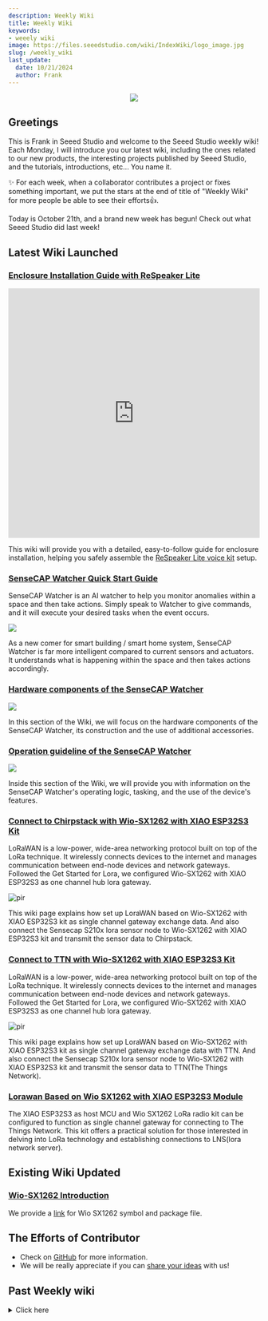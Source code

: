 ```yaml
---
description: Weekly Wiki
title: Weekly Wiki
keywords:
- weeely wiki
image: https://files.seeedstudio.com/wiki/IndexWiki/logo_image.jpg
slug: /weekly_wiki
last_update:
  date: 10/21/2024
  author: Frank
---
```


<div align="center"><img width={1000} src="https://files.seeedstudio.com/wiki/IndexWiki/logo.png" /></div>

## Greetings

This is Frank in Seeed Studio and welcome to the Seeed Studio weekly wiki! Each Monday, I will introduce you our latest wiki, including the ones related to our new products, the interesting projects published by Seeed Studio, and the tutorials, introductions, etc... You name it.

✨ For each week, when a collaborator contributes a project or fixes something important, we put the stars at the end of title of "Weekly Wiki" for more people be able to see their efforts👍.

Today is October 21th, and a brand new week has begun! Check out what Seeed Studio did last week!

## Latest Wiki Launched

### [Enclosure Installation Guide with ReSpeaker Lite](https://wiki.seeedstudio.com/respeaker_enclosure/) 

<iframe width="100%" height="500" src="https://www.youtube.com/embed/tTrhbSSWpeg" frameborder="0" allow="accelerometer; autoplay; clipboard-write; encrypted-media; gyroscope; picture-in-picture" allowfullscreen></iframe>

This wiki will provide you with a detailed, easy-to-follow guide for enclosure installation, helping you safely assemble the [ReSpeaker Lite voice kit](https://www.seeedstudio.com/ReSpeaker-Lite-Voice-Assistant-Kit-Full-Kit-of-2-Mic-Array-pre-soldered-XIAO-ESP32S3-Mono-Enclosed-Speaker-and-Enclosure.html) setup.

### [SenseCAP Watcher Quick Start Guide](https://wiki.seeedstudio.com/getting_started_with_watcher/) 

SenseCAP Watcher is an AI watcher to help you monitor anomalies within a space and then take actions. Simply speak to Watcher to give commands, and it will execute your desired tasks when the event occurs.

<div style={{textAlign:'center'}}><img src="https://files.seeedstudio.com/wiki/watcher_getting_started/watcherKS.jpg" style={{width:1000, height:'auto'}}/></div>

As a new comer for smart building / smart home system, SenseCAP Watcher is far more intelligent compared to current sensors and actuators. It understands what is happening within the space and then takes actions accordingly.

### [Hardware components of the SenseCAP Watcher](https://wiki.seeedstudio.com/watcher_hardware_overview/) 

<div style={{textAlign:'center'}}><img src="https://files.seeedstudio.com/wiki/watcher_getting_started/hardware_overview.jpg" style={{width:1000, height:'auto'}}/></div>

In this section of the Wiki, we will focus on the hardware components of the SenseCAP Watcher, its construction and the use of additional accessories.

### [Operation guideline of the SenseCAP Watcher](https://wiki.seeedstudio.com/watcher_operation_guideline/) 

<div style={{textAlign:'center'}}><img src="https://files.seeedstudio.com/wiki/watcher_getting_started/0.JPG" style={{width:800, height:'auto'}}/></div>

Inside this section of the Wiki, we will provide you with information on the SenseCAP Watcher's operating logic, tasking, and the use of the device's features.

### [Connect to Chirpstack with Wio-SX1262 with XIAO ESP32S3 Kit](https://wiki.seeedstudio.com/wio_sx1262_xiao_esp32s3_LNS_Chirpstack/) 

LoRaWAN is a low-power, wide-area networking protocol built on top of the LoRa technique. It wirelessly connects devices to the internet and manages communication between end-node devices and network gateways. Followed the Get Started for Lora, we configured Wio-SX1262 with XIAO ESP32S3 as one channel hub lora gateway.

<p style={{textAlign: 'center'}}><img src="https://files.seeedstudio.com/wiki/XIAO_ESP32S3_for_Meshtastic_LoRa/51.png" alt="pir" width={900} height="auto" /></p>

This wiki page explains how set up LoraWAN based on Wio-SX1262 with XIAO ESP32S3 kit as single channel gateway exchange data. And also connect the Sensecap S210x lora sensor node to Wio-SX1262 with XIAO ESP32S3 kit and transmit the sensor data to Chirpstack.

### [Connect to TTN with Wio-SX1262 with XIAO ESP32S3 Kit](https://wiki.seeedstudio.com/wio_sx1262_xiao_esp32s3_LNS_TTN/) 

LoRaWAN is a low-power, wide-area networking protocol built on top of the LoRa technique. It wirelessly connects devices to the internet and manages communication between end-node devices and network gateways. Followed the Get Started for Lora, we configured Wio-SX1262 with XIAO ESP32S3 as one channel hub lora gateway.

<p style={{textAlign: 'center'}}><img src="https://files.seeedstudio.com/wiki/XIAO_ESP32S3_for_Meshtastic_LoRa/40.png" alt="pir" width={900} height="auto" /></p>

This wiki page explains how set up LoraWAN based on Wio-SX1262 with XIAO ESP32S3 kit as single channel gateway exchange data with TTN. And also connect the Sensecap S210x lora sensor node to Wio-SX1262 with XIAO ESP32S3 kit and transmit the sensor data to TTN(The Things Network).

### [Lorawan Based on Wio SX1262 with XIAO ESP32S3 Module](https://wiki.seeedstudio.com/wio_sx1262_xiao_esp32s3_for_lora_get_started/#flash-firmware) 

The XIAO ESP32S3 as host MCU and Wio SX1262 LoRa radio kit can be configured to function as single channel gateway for connecting to The Things Network. This kit offers a practical solution for those interested in delving into LoRa technology and establishing connections to LNS(lora network server).



## Existing Wiki Updated

### [Wio-SX1262 Introduction](https://wiki.seeedstudio.com/wio_sx1262/#resource)

We provide a [link](https://files.seeedstudio.com/products/SenseCAP/Wio_SX1262/Wio-SX1262_symbol_and_package_file.zip) for Wio SX1262 symbol and package file.


## The Efforts of Contributor

<!-- ### [Seeed Studio XIAO RP2040 with NuttX(RTOS)](https://wiki.seeedstudio.com/xiao-rp2040-with-nuttx/) 

[NuttX](https://nuttx.apache.org/) is a mature real-time operating system (RTOS) widely recognized for its standards compliance and small footprint. One of NuttX's main features is its scalability, which allows it to be used in environments ranging from 8-bit microcontrollers to 64-bit systems. This flexibility is achieved through adherence to POSIX and ANSI standards, enabling you to experiment with similar NuttX features across a wide range of chips from different architectures, families, and semiconductor vendors.

<div align="center"><img width ="{200}" src="https://files.seeedstudio.com/wiki/XIAO-RP2040/img/NuttX/nuttx.svg"/></div>

Additionally, NuttX offers many advanced and useful features, such as USB, Ethernet, Audio, and Graphics subsystems. These characteristics make NuttX an attractive choice for developers seeking a versatile, robust RTOS capable of operating on various types of hardware.

NuttX supports a vast and continually expanding number of boards. [The official documentation](https://nuttx.apache.org/docs/latest/platforms/) provides a comprehensive list of supported boards, organized by architecture and System-on-Chip (SoC) series. For instance, the [Seeed Studio Xiao RP2040](https://nuttx.apache.org/docs/latest/platforms/arm/rp2040/boards/seeed-xiao-rp2040/index.html) page in the NuttX documentation offers detailed descriptions of each supported feature and instructions on how to utilize them.

[IAO ESP32S3(Sense) With FreeRTOS](https://wiki.seeedstudio.com/xiao-esp32s3-freertos/)

<p style={{textAlign: 'center'}}><img src="https://files.seeedstudio.com/wiki/wiki-ranger/Contributions/xiao_esp32s3_freertos/1.png" alt="pir" width={600} height="auto" /></p>

FreeRTOS is a collection of C libraries comprised of a real-time kernel and a set of modular libraries that implement complementary functionality. The FreeRTOS kernel is a real-time kernel (or real-time scheduler) that enables applications built on FreeRTOS to meet their hard real-time requirements. It enables applications to be organized as a collection of independent threads of execution.

This wiki covers [FreeRTOS](https://freertos.org/) support for the [Seeed Studio XIAO ESP32S3](https://wiki.seeedstudio.com/xiao_esp32s3_getting_started/). With the assistance of this guide you will be able to utilize the feature set available to the board.     -->



- Check on [GitHub](https://github.com/orgs/Seeed-Studio/projects/6) for more information.
- We will be really appreciate if you can [share your ideas](https://github.com/orgs/Seeed-Studio/projects/6?pane=issue&itemId=35179519) with us! 


## Past Weekly wiki

<details><summary>Click here</summary>

- [weekly wiki on 2.27th](/Seeed_Elderly/weekly_wiki/wiki227)
- [weekly wiki on 3.06th](/Seeed_Elderly/weekly_wiki/wiki306)
- [weekly wiki on 3.13th](/Seeed_Elderly/weekly_wiki/wiki313)
- [weekly wiki on 3.20th](/Seeed_Elderly/weekly_wiki/wiki320)
- [weekly wiki on 3.27th](/Seeed_Elderly/weekly_wiki/wiki327)
- [weekly wiki on 4.03rd](/Seeed_Elderly/weekly_wiki/wiki403)
- [weekly wiki on 4.10th](/Seeed_Elderly/weekly_wiki/wiki410)
- [weekly wiki on 4.17th](/Seeed_Elderly/weekly_wiki/wiki417)
- [weekly wiki on 4.24th](/Seeed_Elderly/weekly_wiki/wiki424)
- [weekly wiki on 5.15th](/Seeed_Elderly/weekly_wiki/wiki515)
- [weekly wiki on 5.22nd](/Seeed_Elderly/weekly_wiki/wiki522)
- [weekly wiki on 5.29th](/Seeed_Elderly/weekly_wiki/wiki529)
- [weekly wiki on 6.05th](/Seeed_Elderly/weekly_wiki/wiki605)
- [weekly wiki on 6.12th](/Seeed_Elderly/weekly_wiki/wiki612)
- [weekly wiki on 6.19th](/Seeed_Elderly/weekly_wiki/wiki619)
- [weekly wiki on 7.03th](/Seeed_Elderly/weekly_wiki/wiki703)
- [weekly wiki on 7.10th](/Seeed_Elderly/weekly_wiki/wiki710)
- [weekly wiki on 7.17th](/Seeed_Elderly/weekly_wiki/wiki717)
- [weekly wiki on 7.24th](/Seeed_Elderly/weekly_wiki/wiki724)
- [weekly wiki on 7.31th](/Seeed_Elderly/weekly_wiki/wiki731)
- [weekly wiki on 8.07th](/Seeed_Elderly/weekly_wiki/wiki807)
- [weekly wiki on 8.21st](/Seeed_Elderly/weekly_wiki/wiki821)
- [weekly wiki on 8.28th](/Seeed_Elderly/weekly_wiki/wiki828)
- [weekly wiki on 9.11st](/Seeed_Elderly/weekly_wiki/wiki911)
- [weekly wiki on 9.18th](/Seeed_Elderly/weekly_wiki/wiki918)
- [weekly wiki on 9.25th](/Seeed_Elderly/weekly_wiki/wiki925)
- [weekly wiki on 10.9th](/Seeed_Elderly/weekly_wiki/wiki1009)
- [weekly wiki on 10.16th](/Seeed_Elderly/weekly_wiki/wiki1016)
- [weekly wiki on 10.23th](/Seeed_Elderly/weekly_wiki/wiki1023)
- [weekly wiki on 10.30th](/Seeed_Elderly/weekly_wiki/wiki1030)
- [weekly wiki on 11.06th](/Seeed_Elderly/weekly_wiki/wiki1106)
- [weekly wiki on 11.13th](/Seeed_Elderly/weekly_wiki/wiki1113)
- [weekly wiki on 11.20th](/Seeed_Elderly/weekly_wiki/wiki1120)
- [weekly wiki on 11.27th](/Seeed_Elderly/weekly_wiki/wiki1127)
- [weekly wiki on 12.04th](/Seeed_Elderly/weekly_wiki/wiki1204)
- [weekly wiki on 12.11th](/Seeed_Elderly/weekly_wiki/wiki1211)
- [weekly wiki on 12.18th](/Seeed_Elderly/weekly_wiki/wiki1218)
- [weekly wiki on 12.25th](/Seeed_Elderly/weekly_wiki/wiki1225)
- [weekly wiki on 2024.1.08th](/Seeed_Elderly/weekly_wiki/wiki240108)
- [weekly wiki on 2024.1.15th](/Seeed_Elderly/weekly_wiki/wiki240115)
- [weekly wiki on 2024.1.22nd](/Seeed_Elderly/weekly_wiki/wiki240122)
- [weekly wiki on 2024.1.29th](/Seeed_Elderly/weekly_wiki/wiki240129)
- [weekly wiki on 2024.2.19th](/Seeed_Elderly/weekly_wiki/wiki240219)
- [weekly wiki on 2024.2.26th](/Seeed_Elderly/weekly_wiki/wiki240226)
- [weekly wiki on 2024.3.04th](/Seeed_Elderly/weekly_wiki/wiki240304)
- [weekly wiki on 2024.3.11th](/Seeed_Elderly/weekly_wiki/wiki240311)
- [weekly wiki on 2024.3.18th](/Seeed_Elderly/weekly_wiki/wiki240318)
- [weekly wiki on 2024.3.25th](/Seeed_Elderly/weekly_wiki/wiki240325)
- [weekly wiki on 2024.4.01st](/Seeed_Elderly/weekly_wiki/wiki240401)
- [weekly wiki on 2024.4.08th](/Seeed_Elderly/weekly_wiki/wiki240408)
- [weekly wiki on 2024.4.15th](/Seeed_Elderly/weekly_wiki/wiki240415)
- [weekly wiki on 2024.4.22nd](/Seeed_Elderly/weekly_wiki/wiki240422)
- [weekly wiki on 2024.4.29th](/Seeed_Elderly/weekly_wiki/wiki240429)
- [weekly wiki on 2024.5.06th](/Seeed_Elderly/weekly_wiki/wiki240506)
- [weekly wiki on 2024.5.13th](/Seeed_Elderly/weekly_wiki/wiki240513)
- [weekly wiki on 2024.5.20th](/Seeed_Elderly/weekly_wiki/wiki240520)
- [weekly wiki on 2024.5.27th](/Seeed_Elderly/weekly_wiki/wiki240527)
- [weekly wiki on 2024.6.03rd](/Seeed_Elderly/weekly_wiki/wiki240603)
- [weekly wiki on 2024.6.10th](/Seeed_Elderly/weekly_wiki/wiki240610)
- [weekly wiki on 2024.6.17th](/Seeed_Elderly/weekly_wiki/wiki240617)
- [weekly wiki on 2024.6.24th](/Seeed_Elderly/weekly_wiki/wiki240624)
- [weekly wiki on 2024.7.01st](/Seeed_Elderly/weekly_wiki/wiki240701)
- [weekly wiki on 2024.7.08th](/Seeed_Elderly/weekly_wiki/wiki240708)
- [weekly wiki on 2024.7.16th](/Seeed_Elderly/weekly_wiki/wiki240716)
- [weekly wiki on 2024.7.22th](/Seeed_Elderly/weekly_wiki/wiki240722)
- [weekly wiki on 2024.7.29th](/Seeed_Elderly/weekly_wiki/wiki240729)
- [weekly wiki on 2024.8.05th](/Seeed_Elderly/weekly_wiki/wiki240805)
- [weekly wiki on 2024.8.12th](/Seeed_Elderly/weekly_wiki/wiki240812)
- [weekly wiki on 2024.8.19th](/Seeed_Elderly/weekly_wiki/wiki240819)
- [weekly wiki on 2024.8.26th](/Seeed_Elderly/weekly_wiki/wiki240826)
- [weekly wiki on 2024.9.02nd](/Seeed_Elderly/weekly_wiki/wiki240902)
- [weekly wiki on 2024.9.09th](/Seeed_Elderly/weekly_wiki/wiki240909)
- [weekly wiki on 2024.9.16th](/Seeed_Elderly/weekly_wiki/wiki240918)
- [weekly wiki on 2024.9.23th](/Seeed_Elderly/weekly_wiki/wiki240923)
- [weekly wiki on 2024.9.30th](/Seeed_Elderly/weekly_wiki/wiki240930)
- [weekly wiki on 2024.10.07th](/Seeed_Elderly/weekly_wiki/wiki241007)
- [weekly wiki on 2024.10.14th](/Seeed_Elderly/weekly_wiki/wiki241014)

</details>

